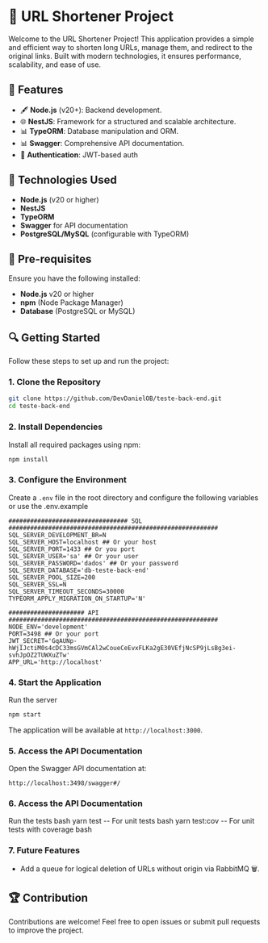 # 🔗 URL Shortener Project

Welcome to the URL Shortener Project! This application provides a simple and efficient way to shorten long URLs, manage them, and redirect to the original links. Built with modern technologies, it ensures performance, scalability, and ease of use.

## 🚀 Features
- 🖋️ **Node.js** (v20+): Backend development.
- 🌐 **NestJS**: Framework for a structured and scalable architecture.
- 📊 **TypeORM**: Database manipulation and ORM.
- 📊 **Swagger**: Comprehensive API documentation.
- 🔐 **Authentication**: JWT-based auth

## 🎩 Technologies Used
- **Node.js** (v20 or higher)
- **NestJS**
- **TypeORM**
- **Swagger** for API documentation
- **PostgreSQL/MySQL** (configurable with TypeORM)

## 📄 Pre-requisites
Ensure you have the following installed:
- **Node.js** v20 or higher
- **npm** (Node Package Manager)
- **Database** (PostgreSQL or MySQL)

## 🔍 Getting Started
Follow these steps to set up and run the project:

### 1. Clone the Repository
```bash
git clone https://github.com/DevDanielOB/teste-back-end.git
cd teste-back-end
```

### 2. Install Dependencies
Install all required packages using npm:
```bash
npm install
```

### 3. Configure the Environment
Create a `.env` file in the root directory and configure the following variables or use the .env.example
```env
################################# SQL ##########################################################
SQL_SERVER_DEVELOPMENT_BR=N
SQL_SERVER_HOST=localhost ## Or your host
SQL_SERVER_PORT=1433 ## Or you port
SQL_SERVER_USER='sa' ## Or your user
SQL_SERVER_PASSWORD='dados' ## Or your password
SQL_SERVER_DATABASE='db-teste-back-end'
SQL_SERVER_POOL_SIZE=200
SQL_SERVER_SSL=N
SQL_SERVER_TIMEOUT_SECONDS=30000
TYPEORM_APPLY_MIGRATION_ON_STARTUP='N'

##################### API ##########################################################
NODE_ENV='development'
PORT=3498 ## Or your port
JWT_SECRET='GqAUNp-hWjIJctiM0s4cDC33msGVmCAl2wCoueCeEvxFLKa2gE30VEfjNcSP9jLsBg3ei-svhJpOZ2TUWXuZTw'
APP_URL='http://localhost'

```

### 4. Start the Application
Run the server
```bash
npm start
```

The application will be available at `http://localhost:3000`.

### 5. Access the API Documentation
Open the Swagger API documentation at:
```
http://localhost:3498/swagger#/

```
### 6. Access the API Documentation
Run the tests
bash
yarn test -- For unit tests
bash
yarn test:cov -- For unit tests with coverage
bash

### 7. Future Features
- Add a queue for logical deletion of URLs without origin via RabbitMQ 🗑️.


## 🏆 Contribution
Contributions are welcome! Feel free to open issues or submit pull requests to improve the project.

